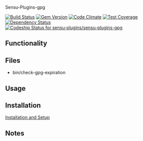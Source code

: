 Sensu-Plugins-gpg

[![Build Status](https://travis-ci.org/sensu-plugins/sensu-plugins-gpg.svg?branch=master)](https://travis-ci.org/sensu-plugins/sensu-plugins-gpg)
[![Gem Version](https://badge.fury.io/rb/sensu-plugins-gpg.svg)](http://badge.fury.io/rb/sensu-plugins-gpg)
[![Code Climate](https://codeclimate.com/github/sensu-plugins/sensu-plugins-gpg/badges/gpa.svg)](https://codeclimate.com/github/sensu-plugins/sensu-plugins-gpg)
[![Test Coverage](https://codeclimate.com/github/sensu-plugins/sensu-plugins-gpg/badges/coverage.svg)](https://codeclimate.com/github/sensu-plugins/sensu-plugins-gpg)
[![Dependency Status](https://gemnasium.com/sensu-plugins/sensu-plugins-gpg.svg)](https://gemnasium.com/sensu-plugins/sensu-plugins-gpg)
[ ![Codeship Status for sensu-plugins/sensu-plugins-gpg](https://codeship.com/projects/8f7751c0-e899-0132-81b9-0e94167ad564/status?branch=master)](https://codeship.com/projects/82840)

## Functionality

## Files
 * bin/check-gpg-expiration

## Usage

## Installation

[Installation and Setup](https://github.com/sensu-plugins/documentation/blob/master/user_docs/installation_instructions.md)

## Notes

